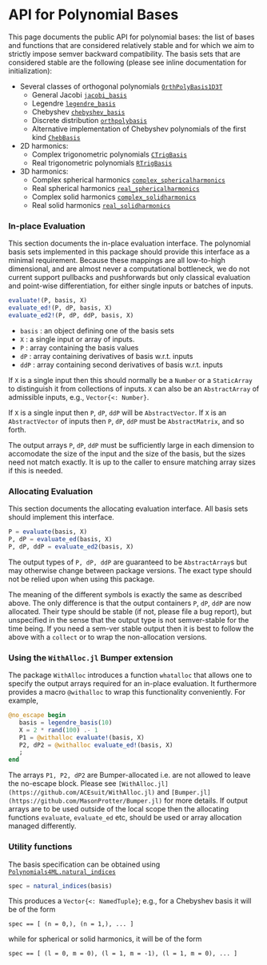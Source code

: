 
# API for Polynomial Bases

This page documents the public API for polynomial bases: the list of bases and functions that are considered relatively stable and for which we aim to strictly impose semver backward compatibility. The basis sets that are considered stable are the following (please see inline documentation for initialization): 

* Several classes of orthogonal polynomials [`OrthPolyBasis1D3T`](@ref)
   - General Jacobi [`jacobi_basis`](@ref)
   - Legendre [`legendre_basis`](@ref)
   - Chebyshev [`chebyshev_basis`](@ref)
   - Discrete distribution [`orthpolybasis`](@ref) 
   - Alternative implementation of Chebyshev polynomials of the first kind [`ChebBasis`](@ref)
* 2D harmonics: 
   - Complex trigonometric polynomials [`CTrigBasis`](@ref)
   - Real trigonometric polynomials [`RTrigBasis`](@ref)
* 3D harmonics: 
   - Complex spherical harmonics [`complex_sphericalharmonics`](@ref)
   - Real spherical harmonics [`real_sphericalharmonics`](@ref)
   - Complex solid harmonics [`complex_solidharmonics`](@ref)
   - Real solid harmonics [`real_solidharmonics`](@ref)

### In-place Evaluation  

This section documents the in-place evaluation interface. The polynomial basis sets implemented in this package should provide this interface as a minimal requirement. Because these mappings are all low-to-high dimensional, and are almost never a computational bottleneck, we do not current support pullbacks and pushforwards but only classical evaluation and point-wise differentiation, for either single inputs or batches of inputs. 

```julia
evaluate!(P, basis, X)
evaluate_ed!(P, dP, basis, X)
evaluate_ed2!(P, dP, ddP, basis, X)
```

* `basis` : an object defining one of the basis sets 
* `X` : a single input or array of inputs. 
* `P` : array containing the basis values 
* `dP` : array containing derivatives of basis w.r.t. inputs 
* `ddP` : array containing second derivatives of basis w.r.t. inputs 

If `X` is a single input then this should normally be a `Number` or a `StaticArray` to distinguish it from collections of inputs. `X` can also be an `AbstractArray` of admissible inputs, e.g., `Vector{<: Number}`. 

If `X` is a single input then `P`, `dP`, `ddP` will be `AbstractVector`. If `X` is an `AbstractVector` of inputs then `P`, `dP`, `ddP` must be `AbstractMatrix`, and so forth. 

The output arrays `P`, `dP`, `ddP` must be sufficiently large in each dimension to accomodate the size of the input and the size of the basis, but the sizes need not match exactly. It is up to the caller to ensure matching array sizes if this is needed.


### Allocating Evaluation

This section documents the allocating evaluation interface. All basis sets should implement this interface.

```julia
P = evaluate(basis, X)
P, dP = evaluate_ed(basis, X)
P, dP, ddP = evaluate_ed2(basis, X)
```
The output types of `P, dP, ddP` are guaranteed to be `AbstractArray`s but may otherwise change between package versions. The exact type should not be relied upon when using this package.

The meaning of the different symbols is exactly the same as described above. The only difference is that the output containers `P`, `dP`, `ddP` are now allocated. 
Their type should be stable (if not, please file a bug report), but unspecified in the sense that the output type is not semver-stable for the time being. 
If you need a sem-ver stable output then it is best to follow the above with a `collect` or to wrap the non-allocation versions. 

### Using the `WithAlloc.jl` Bumper extension 

The package `WithAlloc` introduces a function `whatalloc` that allows one to specify the output arrays required for an in-place evaluation. It furthermore provides a macro `@withalloc` to wrap this functionality conveniently. For example, 
```julia
@no_escape begin 
   basis = legendre_basis(10) 
   X = 2 * rand(100) .- 1
   P1 = @withalloc evaluate!(basis, X)
   P2, dP2 = @withalloc evaluate_ed!(basis, X)
   ;
end 
```
The arrays `P1, P2, dP2` are Bumper-allocated i.e. are not allowed to leave the no-escape block. Please see `[WithAlloc.jl](https://github.com/ACEsuit/WithAlloc.jl)` and `[Bumper.jl](https://github.com/MasonProtter/Bumper.jl)` for more details. If output arrays are to be used outside of the local scope then the allocating functions `evaluate`, `evaluate_ed` etc, should be used or array allocation managed differently. 

### Utility functions

The basis specification can be obtained using [`Polynomials4ML.natural_indices`](@ref)
```julia
spec = natural_indices(basis)
```
This produces a `Vector{<: NamedTuple}`; e.g., for a Chebyshev basis it will be of the form 
```
spec == [ (n = 0,), (n = 1,), ... ] 
```
while for spherical or solid harmonics, it will be of the form 
```
spec == [ (l = 0, m = 0), (l = 1, m = -1), (l = 1, m = 0), ... ]
```

